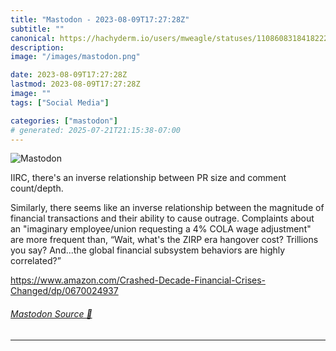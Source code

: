 ```yaml
---
title: "Mastodon - 2023-08-09T17:27:28Z"
subtitle: ""
canonical: https://hachyderm.io/users/mweagle/statuses/110860831841822229
description:
image: "/images/mastodon.png"

date: 2023-08-09T17:27:28Z
lastmod: 2023-08-09T17:27:28Z
image: ""
tags: ["Social Media"]

categories: ["mastodon"]
# generated: 2025-07-21T21:15:38-07:00
---
```

![Mastodon](/images/mastodon.png)

<p>IIRC, there&#39;s an inverse relationship between PR size and comment count/depth.</p><p>Similarly, there seems like an inverse relationship between the magnitude of financial transactions and their ability to cause outrage. Complaints about an &quot;imaginary employee/union requesting a 4% COLA wage adjustment&quot; are more frequent than, “Wait, what&#39;s the ZIRP era hangover cost? Trillions you say? And...the global financial subsystem behaviors are highly correlated?”</p><p><a href="https://www.amazon.com/Crashed-Decade-Financial-Crises-Changed/dp/0670024937" target="_blank" rel="nofollow noopener noreferrer" translate="no"><span class="invisible">https://www.</span><span class="ellipsis">amazon.com/Crashed-Decade-Fina</span><span class="invisible">ncial-Crises-Changed/dp/0670024937</span></a></p>


###### [Mastodon Source 🐘](https://hachyderm.io/@mweagle/110860831841822229)

___
